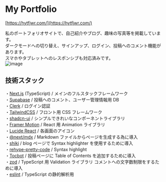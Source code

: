 # My Portfolio

[https://hytfjwr.com/](https://hytfjwr.com/)

私のポートフォリオサイトで、自己紹介やブログ、趣味の写真等を掲載しています。<br/>
ダークモードへの切り替え、サインアップ、ログイン、投稿へのコメント機能があります。<br/>
スマホやタブレットへのレスポンシブも対応済みです。<br/>
![image](https://github.com/hyt-fjwr/hytfjwr/assets/133951156/ebd4199a-3b3e-4838-87f1-056759546b68)

## 技術スタック

・[Next.js](https://nextjs.org/) (TypeScript) / メインのフルスタックフレームワーク<br/>
・[Supabase](https://supabase.com/) / 投稿へのコメント、ユーザー管理情報用 DB<br/>
・[Clerk](https://clerk.com/) / ログイン認証<br/>
・[TailwindCSS](https://tailwindcss.com/) / フロント用 CSS フレームワーク<br/>
・[shadcn-ui](https://ui.shadcn.com/) / シンプルできれいなコンポーネントライブラリ<br/>
・[Framer Motion](https://www.framer.com/motion/) / React 用 Animation ライブラリ<br/>
・[Lucide React](https://lucide.dev/) / 各画面のアイコン<br/>
・[@next/mdx](https://nextjs.org/docs/pages/building-your-application/configuring/mdx) / Markdown ファイルからページを生成する為に導入<br/>
・[shiki](http://shiki.style/) / blog ページで Syntax highlighter を使用するために導入<br/>
・[rehype-pretty-code](rehype-pretty-code) / Syntax highlight<br/>
・[Tocbot](https://tscanlin.github.io/tocbot/) / 投稿ページに Table of Contents を追加するために導入<br/>
・[zod](https://zod.dev/) / TypeScript 用 Validation ライブラリ コメントへの文字数制限をするために導入<br/>
・[eslint](https://eslint.org/) / TypeScript の静的解析用<br/>
